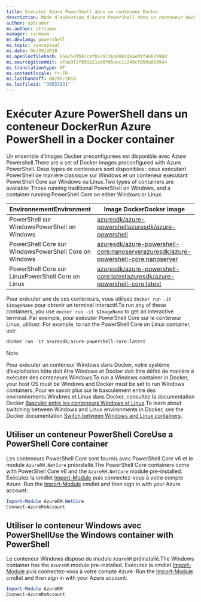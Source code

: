 ```yaml
---
title: Exécuter Azure PowerShell dans un conteneur Docker
description: Mode d’exécution d’Azure PowerShell dans un conteneur Docker.
author: sptramer
ms.author: sttramer
manager: carmonm
ms.devlang: powershell
ms.topic: conceptual
ms.date: 06/20/2018
ms.openlocfilehash: 656c58fbb7cafb539736a0083d6aed1f46b7b98d
ms.sourcegitcommit: afae9f2f091b21ed07d5aec1c249cf859a8b89a4
ms.translationtype: HT
ms.contentlocale: fr-FR
ms.lasthandoff: 08/09/2018
ms.locfileid: "39653931"
---
```

# <a name="run-azure-powershell-in-a-docker-container"></a><span data-ttu-id="f41bd-103">Exécuter Azure PowerShell dans un conteneur Docker</span><span class="sxs-lookup"><span data-stu-id="f41bd-103">Run Azure PowerShell in a Docker container</span></span>

<span data-ttu-id="f41bd-104">Un ensemble d’images Docker préconfigurées est disponible avec Azure Powershell.</span><span class="sxs-lookup"><span data-stu-id="f41bd-104">There are a set of Docker images preconfigured with Azure PowerShell.</span></span> <span data-ttu-id="f41bd-105">Deux types de conteneurs sont disponibles : ceux exécutant PowerShell de manière classique sur Windows et un conteneur exécutant PowerShell Core sur Windows ou Linux.</span><span class="sxs-lookup"><span data-stu-id="f41bd-105">Two types of containers are available: Those running traditional PowerShell on Windows, and a container running PowerShell Core on either Windows or Linux.</span></span>

| <span data-ttu-id="f41bd-106">Environnement</span><span class="sxs-lookup"><span data-stu-id="f41bd-106">Environment</span></span> | <span data-ttu-id="f41bd-107">Image Docker</span><span class="sxs-lookup"><span data-stu-id="f41bd-107">Docker image</span></span> |
|-------------|--------------|
| <span data-ttu-id="f41bd-108">PowerShell sur Windows</span><span class="sxs-lookup"><span data-stu-id="f41bd-108">PowerShell on Windows</span></span> | [<span data-ttu-id="f41bd-109">azuresdk/azure-powershell</span><span class="sxs-lookup"><span data-stu-id="f41bd-109">azuresdk/azure-powershell</span></span>](https://hub.docker.com/r/azuresdk/azure-powershell/) |
| <span data-ttu-id="f41bd-110">PowerShell Core sur Windows</span><span class="sxs-lookup"><span data-stu-id="f41bd-110">PowerShell Core on Windows</span></span> | [<span data-ttu-id="f41bd-111">azuresdk/azure-powershell-core:nanoserver</span><span class="sxs-lookup"><span data-stu-id="f41bd-111">azuresdk/azure-powershell-core:nanoserver</span></span>](https://hub.docker.com/r/azuresdk/azure-powershell-core/) |
| <span data-ttu-id="f41bd-112">PowerShell Core sur Linux</span><span class="sxs-lookup"><span data-stu-id="f41bd-112">PowerShell Core on Linux</span></span> | [<span data-ttu-id="f41bd-113">azuresdk/azure-powershell-core:latest</span><span class="sxs-lookup"><span data-stu-id="f41bd-113">azuresdk/azure-powershell-core:latest</span></span>](https://hub.docker.com/r/azuresdk/azure-powershell-core/) |

<span data-ttu-id="f41bd-114">Pour exécuter une de ces conteneurs, vous utilisez `docker run -it $ImageName` pour obtenir un terminal interactif.</span><span class="sxs-lookup"><span data-stu-id="f41bd-114">To run any of these containers, you use `docker run -it $ImageName` to get an interactive terminal.</span></span> <span data-ttu-id="f41bd-115">Par exemple, pour exécuter PowerShell Core sur le conteneur Linux, utilisez :</span><span class="sxs-lookup"><span data-stu-id="f41bd-115">For example, to run the PowerShell Core on Linux container, use:</span></span>

```powershell
docker run -it azuresdk/azure-powershell-core:latest
```

> [!NOTE]
> <span data-ttu-id="f41bd-116">Pour exécuter un conteneur Windows dans Docker, votre système d’exploitation hôte doit être Windows et Docker doit être défini de manière à exécuter des conteneurs Windows.</span><span class="sxs-lookup"><span data-stu-id="f41bd-116">To run a Windows container in Docker, your host OS must be Windows and Docker must be set to run Windows containers.</span></span> <span data-ttu-id="f41bd-117">Pour en savoir plus sur le basculement entre des environnements Windows et Linux dans Docker, consultez la documentation Docker [Basculer entre les conteneurs Windows et Linux](https://docs.docker.com/docker-for-windows/#switch-between-windows-and-linux-containers).</span><span class="sxs-lookup"><span data-stu-id="f41bd-117">To learn about switching between Windows and Linux environments in Docker, see the Docker documentation [Switch between Windows and Linux containers](https://docs.docker.com/docker-for-windows/#switch-between-windows-and-linux-containers).</span></span>

## <a name="use-a-powershell-core-container"></a><span data-ttu-id="f41bd-118">Utiliser un conteneur PowerShell Core</span><span class="sxs-lookup"><span data-stu-id="f41bd-118">Use a PowerShell Core container</span></span>

<span data-ttu-id="f41bd-119">Les conteneurs PowerShell Core sont fournis avec PowerShell Core v6 et le module `AzureRM.NetCore` préinstallé.</span><span class="sxs-lookup"><span data-stu-id="f41bd-119">The PowerShell Core containers come with PowerShell Core v6 and the `AzureRM.NetCore` module pre-installed.</span></span> <span data-ttu-id="f41bd-120">Exécutez la cmdlet [Import-Module](/powershell/module/microsoft.powershell.core/import-module) puis connectez-vous à votre compte Azure :</span><span class="sxs-lookup"><span data-stu-id="f41bd-120">Run the [Import-Module](/powershell/module/microsoft.powershell.core/import-module) cmdlet and then sign in with your Azure account:</span></span>

```powershell
Import-Module AzureRM.NetCore
Connect-AzureRmAccount
```

## <a name="use-the-windows-container-with-powershell"></a><span data-ttu-id="f41bd-121">Utiliser le conteneur Windows avec PowerShell</span><span class="sxs-lookup"><span data-stu-id="f41bd-121">Use the Windows container with PowerShell</span></span>

<span data-ttu-id="f41bd-122">Le conteneur Windows dispose du module `AzureRM` préinstallé.</span><span class="sxs-lookup"><span data-stu-id="f41bd-122">The Windows container has the `AzureRM` module pre-installed.</span></span> <span data-ttu-id="f41bd-123">Exécutez la cmdlet [Import-Module](/powershell/module/microsoft.powershell.core/import-module) puis connectez-vous à votre compte Azure :</span><span class="sxs-lookup"><span data-stu-id="f41bd-123">Run the [Import-Module](/powershell/module/microsoft.powershell.core/import-module) cmdlet and then sign in with your Azure account:</span></span>

```powershell
Import-Module AzureRM
Connect-AzureRmAccount
```
